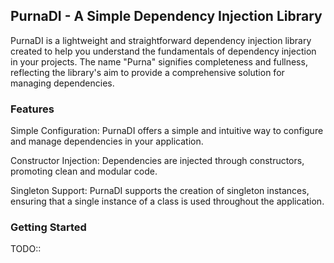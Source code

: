 ## PurnaDI - A Simple Dependency Injection Library
PurnaDI is a lightweight and straightforward dependency injection library created to help you understand the fundamentals of dependency injection in your projects. The name "Purna" signifies completeness and fullness, reflecting the library's aim to provide a comprehensive solution for managing dependencies.

### Features
Simple Configuration: PurnaDI offers a simple and intuitive way to configure and manage dependencies in your application.

Constructor Injection: Dependencies are injected through constructors, promoting clean and modular code.

Singleton Support: PurnaDI supports the creation of singleton instances, ensuring that a single instance of a class is used throughout the application.

### Getting Started
TODO::
